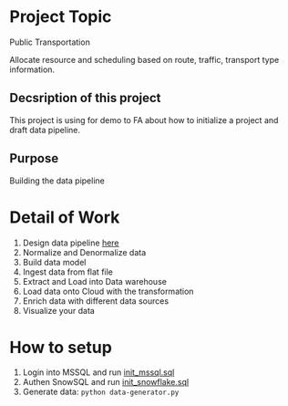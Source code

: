 # Project Topic
Public Transportation

Allocate resource and scheduling based on route, traffic, transport type information.

## Decsription of this project

This project is using for demo to FA about how to initialize a project and draft data pipeline.

## Purpose

Building the data pipeline

# Detail of Work

1. Design data pipeline [here](./docs/design.png "Architecture")
2. Normalize and Denormalize data
3. Build data model
4. Ingest data from flat file
5. Extract and Load into Data warehouse
6. Load data onto Cloud with the transformation
7. Enrich data with different data sources
8. Visualize your data

# How to setup
1. Login into MSSQL and run [init_mssql.sql](./src/mssql/init_mssql.sql)
2. Authen SnowSQL and run [init_snowflake.sql](./src/mssql/init_snowfalke.sql)
3. Generate data: `python data-generator.py`